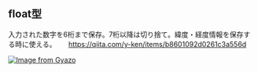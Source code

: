 ## float型
入力された数字を6桁まで保存。7桁以降は切り捨て。緯度・経度情報を保存する時に使える。　　
https://qiita.com/y-ken/items/b8601092d0261c3a556d

[![Image from Gyazo](https://i.gyazo.com/e332b8478b492344390623b1df78adbd.png)](https://gyazo.com/e332b8478b492344390623b1df78adbd)
